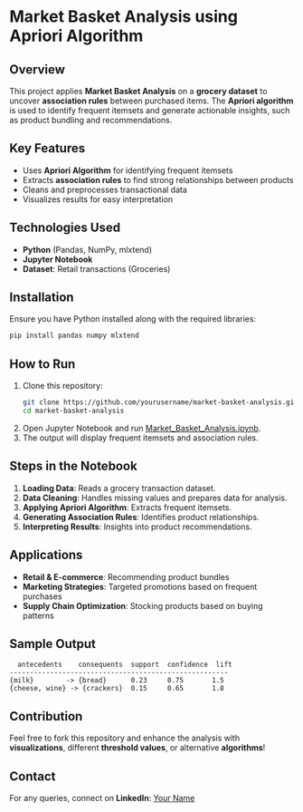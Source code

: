 # Market Basket Analysis using Apriori Algorithm

## Overview
This project applies **Market Basket Analysis** on a **grocery dataset** to uncover **association rules** between purchased items. The **Apriori algorithm** is used to identify frequent itemsets and generate actionable insights, such as product bundling and recommendations.

## Key Features
- Uses **Apriori Algorithm** for identifying frequent itemsets
- Extracts **association rules** to find strong relationships between products
- Cleans and preprocesses transactional data
- Visualizes results for easy interpretation

## Technologies Used
- **Python** (Pandas, NumPy, mlxtend)
- **Jupyter Notebook**
- **Dataset**: Retail transactions (Groceries)

## Installation
Ensure you have Python installed along with the required libraries:
```bash
pip install pandas numpy mlxtend
```

## How to Run
1. Clone this repository:
   ```bash
   git clone https://github.com/yourusername/market-basket-analysis.git
   cd market-basket-analysis
   ```
2. Open Jupyter Notebook and run [Market_Basket_Analysis.ipynb](https://github.com/pqwevg4/Market-Basket-Analysis-using-Apriori/blob/main/Market_Basket_Analysis.ipynb).
3. The output will display frequent itemsets and association rules.

## Steps in the Notebook
1. **Loading Data**: Reads a grocery transaction dataset.
2. **Data Cleaning**: Handles missing values and prepares data for analysis.
3. **Applying Apriori Algorithm**: Extracts frequent itemsets.
4. **Generating Association Rules**: Identifies product relationships.
5. **Interpreting Results**: Insights into product recommendations.

## Applications
- **Retail & E-commerce**: Recommending product bundles
- **Marketing Strategies**: Targeted promotions based on frequent purchases
- **Supply Chain Optimization**: Stocking products based on buying patterns

## Sample Output
```
  antecedents    consequents  support  confidence  lift
------------------------------------------------------
{milk}        -> {bread}      0.23     0.75       1.5
{cheese, wine} -> {crackers}  0.15     0.65       1.8
```

## Contribution
Feel free to fork this repository and enhance the analysis with **visualizations**, different **threshold values**, or alternative **algorithms**!

## Contact
For any queries, connect on **LinkedIn**: [Your Name](https://www.linkedin.com/in/yourprofile)

